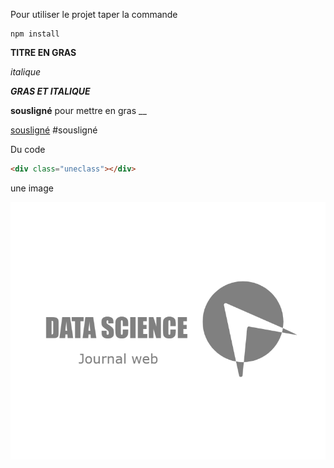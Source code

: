 Pour utiliser le projet taper la commande
```
npm install 
```





**TITRE EN GRAS**

*italique*

***GRAS ET ITALIQUE***

__sousligné__ pour mettre en gras __

<ins>sousligné</ins>
#sousligné

Du code

```html
<div class="uneclass"></div>

```
une image

![logo](logo.png)




